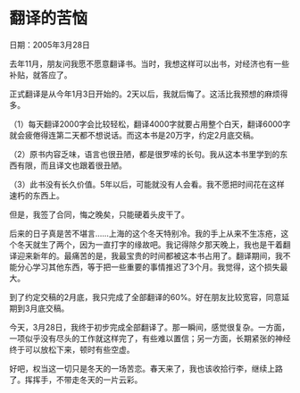 # 翻译的苦恼

日期：2005年3月28日

去年11月，朋友问我愿不愿意翻译书。当时，我想这样可以出书，对经济也有一些补贴，就答应了。

正式翻译是从今年1月3日开始的。2天以后，我就后悔了。这活比我预想的麻烦得多。

（1）每天翻译2000字会比较轻松，翻译4000字就要占用整个白天，翻译6000字就会疲倦得连第二天都不想说话。而这本书是20万字，约定2月底交稿。

（2）原书内容乏味，语言也很丑陋，都是很罗嗦的长句。我从这本书里学到的东西有限，而且译文也跟着很丑陋。

（3）此书没有长久价值。5年以后，可能就没有人会看。我不愿把时间花在这样速朽的东西上。

但是，我签了合同，悔之晚矣，只能硬着头皮干了。

后来的日子真是苦不堪言……上海的这个冬天特别冷。我的手上从来不生冻疮，这个冬天就生了两个，因为一直打字的缘故吧。我记得除夕那天晚上，我也是干着翻译迎来新年的。最痛苦的是，我最宝贵的时间都被这本书占用了。翻译期间，我不能分心学习其他东西，等于把一些重要的事情推迟了3个月。我觉得，这个损失最大。

到了约定交稿的2月底，我只完成了全部翻译的60%。好在朋友比较宽容，同意延期到3月底交稿。

今天，3月28日，我终于初步完成全部翻译了。那一瞬间，感觉很复杂。一方面，一项似乎没有尽头的工作就这样完了，有些难以置信；另一方面，长期紧张的神经终于可以放松下来，顿时有些空虚。

好吧，权当这一切只是冬天的一场苦恋。春天来了，我也该收拾行李，继续上路了。挥挥手，不带走冬天的一片云彩。

